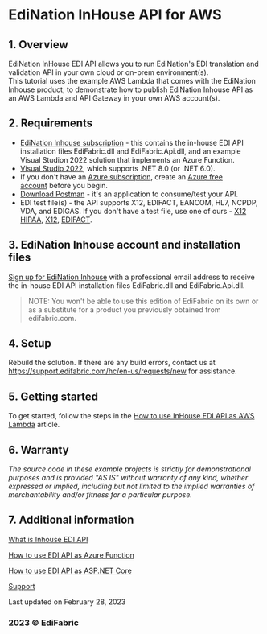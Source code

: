 # EdiNation InHouse API for AWS

## 1. Overview
EdiNation InHouse EDI API allows you to run EdiNation's EDI translation and validation API in your own cloud or on-prem environment(s).  
This tutorial uses the example AWS Lambda that comes with the EdiNation Inhouse product, to demonstrate how to publish EdiNation Inhouse API as an AWS Lambda and API Gateway in your own AWS account(s).

## 2. Requirements
- [EdiNation Inhouse subscription](https://buy.stripe.com/bIY9BK615epH2rufZ4) - this contains the in-house EDI API installation files EdiFabric.dll and EdiFabric.Api.dll, and an example Visual Studion 2022 solution that implements an Azure Function.
- [Visual Studio 2022](https://visualstudio.microsoft.com/vs/), which supports .NET 8.0 (or .NET 6.0). 
- If you don't have an [Azure subscription](https://docs.microsoft.com/en-us/azure/guides/developer/azure-developer-guide#understanding-accounts-subscriptions-and-billing), create an [Azure free account](https://azure.microsoft.com/free/?ref=microsoft.com&utm_source=microsoft.com&utm_medium=docs&utm_campaign=visualstudio) before you begin.
- [Download Postman](https://www.postman.com/downloads/) - it's an application to consume/test your API.
- EDI test file(s) - the API supports X12, EDIFACT, EANCOM, HL7, NCPDP, VDA, and EDIGAS. If you don't have a test file, use one of ours - [X12 HIPAA](https://support.edifabric.com/hc/en-us/sections/360001487352-X12-HIPAA-Files-Templates), [X12](https://support.edifabric.com/hc/en-us/sections/360005274077-X12-Files-Templates), [EDIFACT](https://support.edifabric.com/hc/en-us/sections/360005274137-EDIFACT-Files-Templates).

## 3. EdiNation Inhouse account and installation files
[Sign up for EdiNation Inhouse](https://buy.stripe.com/bIY9BK615epH2rufZ4) with a professional email address to receive the in-house EDI API installation files EdiFabric.dll and EdiFabric.Api.dll.

> NOTE: You won't be able to use this edition of EdiFabric on its own or as a substitute for a product you previously obtained from edifabric.com.

## 4. Setup
Rebuild the solution. If there are any build errors, contact us at https://support.edifabric.com/hc/en-us/requests/new for assistance.

## 5. Getting started
To get started, follow the steps in the [How to use InHouse EDI API as AWS Lambda](https://support.edifabric.com/hc/en-us/articles/7726206553361-How-to-use-EDI-API-as-AWS-Lambda) article.  

## 6. Warranty
*The source code in these example projects is strictly for demonstrational purposes and is provided "AS IS" without warranty of any kind, whether expressed or implied, including but not limited to the implied warranties of merchantability and/or fitness for a particular purpose.*

## 7. Additional information

[What is Inhouse EDI API](https://support.edifabric.com/hc/en-us/articles/7745692421521-What-is-Inhouse-EDI-API-)

[How to use EDI API as Azure Function](https://support.edifabric.com/hc/en-us/articles/7726202434449-How-to-use-Inhouse-EDI-API-as-Azure-Function)

[How to use EDI API as ASP.NET Core](https://support.edifabric.com/hc/en-us/articles/9586899018013-How-to-use-EDI-API-as-ASP-NET-Core)

[Support](https://support.edifabric.com/hc/en-us/requests/new)

Last updated on February 28, 2023
### 2023 © EdiFabric
